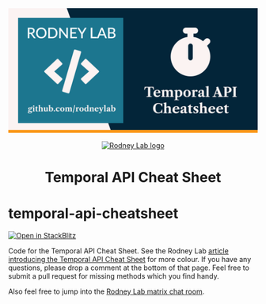 <img src="./images/rodneylab-github-temporal-api-cheatsheet.png" alt="Rodney Lab temporal-api-cheatsheet Github banner">

<p align="center">
  <a aria-label="Open Rodney Lab site" href="https://rodneylab.com" rel="nofollow noopener noreferrer">
    <img alt="Rodney Lab logo" src="https://rodneylab.com/assets/icon.png" width="60" />
  </a>
</p>
<h1 align="center">
  Temporal API Cheat Sheet
</h1>

# temporal-api-cheatsheet

[![Open in StackBlitz](https://developer.stackblitz.com/img/open_in_stackblitz.svg)](https://stackblitz.com/github/rodneylab/temporal-api-cheatsheet)

Code for the Temporal API Cheat Sheet. See the Rodney Lab
<a href="https://rodneylab.com/temporal-api-cheatsheet/">article
introducing the Temporal API Cheat Sheet</a> for more colour. If you have any
questions, please drop a comment at the bottom of that page. Feel free to submit
a pull request for missing methods which you find handy.

Also feel free to jump into the
[Rodney Lab matrix chat room](https://matrix.to/#/%23rodney:matrix.org).
